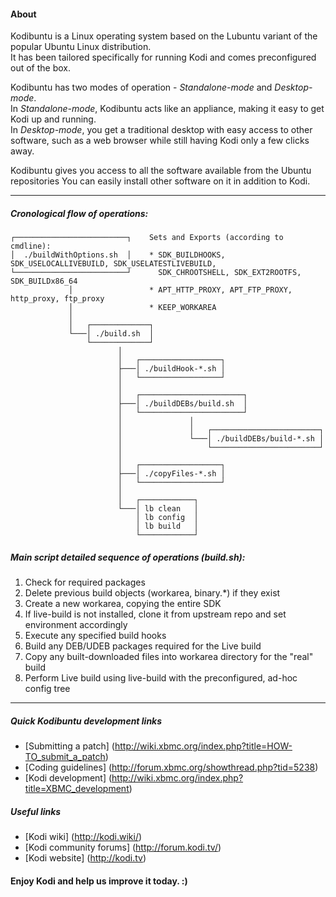 #### About
Kodibuntu is a Linux operating system based on the Lubuntu variant of the popular Ubuntu Linux distribution.  
It has been tailored specifically for running Kodi and comes preconfigured out of the box.

Kodibuntu has two modes of operation - *Standalone-mode* and *Desktop-mode*.  
In *Standalone-mode*, Kodibuntu acts like an appliance, making it easy to get Kodi up and running.  
In *Desktop-mode*, you get a traditional desktop with easy access to other software, such as a web browser while still having Kodi only a few clicks away.  

Kodibuntu gives you access to all the software available from the Ubuntu repositories
You can easily install other software on it in addition to Kodi.

***

##### Cronological flow of operations:
```
┌─────────────────────────┐    Sets and Exports (according to cmdline):
│  ./buildWithOptions.sh  │    * SDK_BUILDHOOKS, SDK_USELOCALLIVEBUILD, SDK_USELATESTLIVEBUILD,
└─────────────────────────┘      SDK_CHROOTSHELL, SDK_EXT2ROOTFS, SDK_BUILDx86_64
             │                 * APT_HTTP_PROXY, APT_FTP_PROXY, http_proxy, ftp_proxy
             │                 * KEEP_WORKAREA
             │
             │   ┌─────────────┐ 
             └───│ ./build.sh  │
                 └─────────────┘
                        │
                        │   ┌──────────────────┐
                        ├───│ ./buildHook-*.sh │
                        │   └──────────────────┘
                        │
                        │   ┌───────────────────────┐
                        ├───│ ./buildDEBs/build.sh  │
                        │   └───────────────────────┘
                        │               │
                        │               │   ┌────────────────────────┐      
                        │               └───│ ./buildDEBs/build-*.sh │       
                        │                   └────────────────────────┘
                        │
                        │   ┌──────────────────┐
                        ├───│ ./copyFiles-*.sh │
                        │   └──────────────────┘
                        │
                        │   ┌────────────┐
                        └───│ lb clean   │           
                            │ lb config  │
                            │ lb build   │
                            └────────────┘
```
##### Main script detailed sequence of operations (build.sh):

1. Check for required packages
2. Delete previous build objects (workarea, binary.*) if they exist
3. Create a new workarea, copying the entire SDK
4. If live-build is not installed, clone it from upstream repo and set environment accordingly
5. Execute any specified build hooks
6. Build any DEB/UDEB packages required for the Live build
7. Copy any built-downloaded files into workarea directory for the "real" build
8. Perform Live build using live-build with the preconfigured, ad-hoc config tree

***

##### Quick Kodibuntu development links

* [Submitting a patch] (http://wiki.xbmc.org/index.php?title=HOW-TO_submit_a_patch) 
* [Coding guidelines] (http://forum.xbmc.org/showthread.php?tid=5238)
* [Kodi development] (http://wiki.xbmc.org/index.php?title=XBMC_development)

##### Useful links

* [Kodi wiki] (http://kodi.wiki/)
* [Kodi community forums] (http://forum.kodi.tv/)
* [Kodi website] (http://kodi.tv)

#### Enjoy Kodi and help us improve it today. :)
